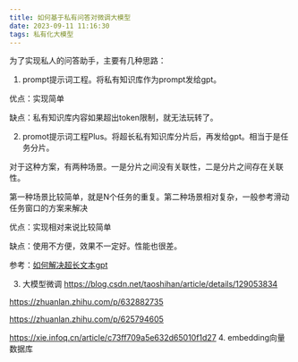 ```yaml
---
title: 如何基于私有问答对微调大模型
date: 2023-09-11 11:16:30
tags: 私有化大模型
---
```


为了实现私人的问答助手，主要有几种思路：
1. prompt提示词工程。将私有知识库作为prompt发给gpt。

优点：实现简单

缺点：私有知识库内容如果超出token限制，就无法玩转了。

2. promot提示词工程Plus。将超长私有知识库分片后，再发给gpt。相当于是任务分片。

对于这种方案，有两种场景。一是分片之间没有关联性，二是分片之间存在关联性。

第一种场景比较简单，就是N个任务的重复。第二种场景相对复杂，一般参考滑动任务窗口的方案来解决

优点：实现相对来说比较简单

缺点：使用不方便，效果不一定好。性能也很差。

参考：[如何解决超长文本gpt](https://zis0qwtriqo.feishu.cn/wiki/WB1LwGSNhiu0lok2pqWcRyFXn5A)

3. 大模型微调
https://blog.csdn.net/taoshihan/article/details/129053834

https://zhuanlan.zhihu.com/p/632882735

https://zhuanlan.zhihu.com/p/625794605

https://xie.infoq.cn/article/c73ff709a5e632d65010f1d27
4. embedding向量数据库
